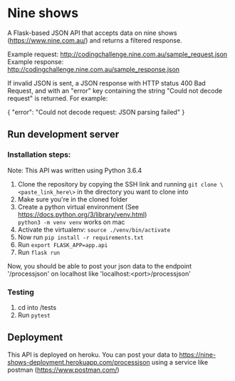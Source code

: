 # Nine shows

A Flask-based JSON API that accepts data on nine shows (https://www.nine.com.au/) and returns a filtered response.

Example request: http://codingchallenge.nine.com.au/sample_request.json
<br>Example response: http://codingchallenge.nine.com.au/sample_response.json


If invalid JSON is sent, a JSON response with HTTP status 400 Bad Request, and with an "error" key containing the string "Could not decode request" is returned. For example:

{
    "error": "Could not decode request: JSON parsing failed"
}

## Run development server

### Installation steps:

Note: This API was written using Python 3.6.4
1. Clone the repository by copying the SSH link and running `git clone \<paste_link_here\>` in the directory you want to clone into
2. Make sure you're in the cloned folder
3. Create a python virtual environment (See https://docs.python.org/3/library/venv.html)
   <br>`python3 -m venv venv` works on mac
4. Activate the virtualenv: `source ./venv/bin/activate`
5. Now run `pip install -r requirements.txt` 
6. Run `export FLASK_APP=app.api`
7. Run `flask run`

Now, you should be able to post your json data to the endpoint '/processjson' on localhost like 'localhost:\<port\>/processjson'

### Testing

1. cd into /tests
2. Run `pytest`

## Deployment

This API is deployed on heroku.
You can post your data to https://nine-shows-deployment.herokuapp.com/processjson using a service like postman (https://www.postman.com/)
